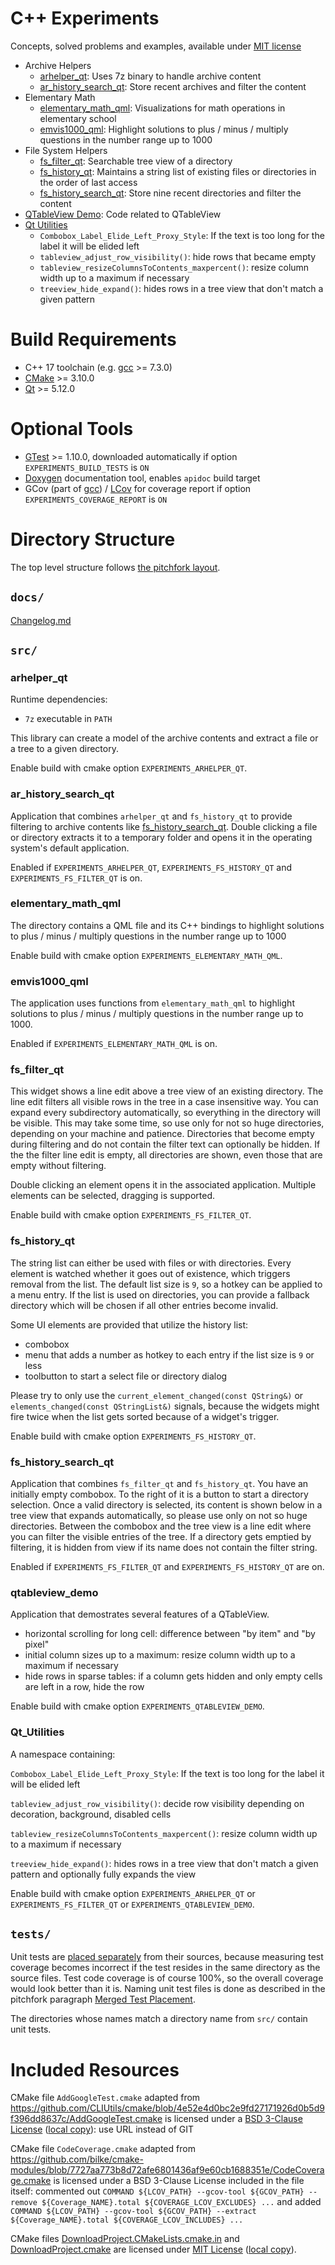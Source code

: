# C++ Experiments

Concepts, solved problems and examples, available under [MIT license](LICENSE)

* Archive Helpers
  * [arhelper_qt](#arhelper_qt): Uses 7z binary to handle archive content
  * [ar_history_search_qt](#ar_history_search_qt): Store recent archives and filter the content
* Elementary Math
  * [elementary_math_qml](#elementary_math_qml): Visualizations for math operations in elementary school
  * [emvis1000_qml](#emvis1000_qml): Highlight solutions to plus / minus / multiply questions in the number range up to 1000
* File System Helpers
  * [fs_filter_qt](#fs_filter_qt): Searchable tree view of a directory
  * [fs_history_qt](#fs_history_qt): Maintains a string list of existing files or directories in the order of last access
  * [fs_history_search_qt](#fs_history_search_qt): Store nine recent directories and filter the content
* [QTableView Demo](#qtableview_demo): Code related to QTableView
* [Qt Utilities](#qt_utilities)
  * `Combobox_Label_Elide_Left_Proxy_Style`: If the text is too long for the label it will be elided left
  * `tableview_adjust_row_visibility()`: hide rows that became empty
  * `tableview_resizeColumnsToContents_maxpercent()`: resize column width up to a maximum if necessary
  * `treeview_hide_expand()`: hides rows in a tree view that don't match a given pattern


# Build Requirements

* C++ 17 toolchain (e.g. [gcc](https://gcc.gnu.org/) >= 7.3.0)
* [CMake](https://cmake.org) >= 3.10.0
* [Qt](https://qt.io) >= 5.12.0


# Optional Tools

* [GTest](https://github.com/google/googletest) >= 1.10.0, downloaded automatically if option `EXPERIMENTS_BUILD_TESTS` is `ON`
* [Doxygen](http://www.doxygen.nl) documentation tool, enables `apidoc` build target
* GCov (part of [gcc](https://gcc.gnu.org/)) / [LCov](http://ltp.sourceforge.net/coverage/lcov.php) for coverage report if option `EXPERIMENTS_COVERAGE_REPORT` is `ON`


# Directory Structure

The top level structure follows [the pitchfork layout](https://api.csswg.org/bikeshed/?force=1&url=https://raw.githubusercontent.com/vector-of-bool/pitchfork/develop/data/spec.bs).


## `docs/`

[Changelog.md](docs/Changelog.md)


## `src/`


### arhelper_qt

Runtime dependencies:

* `7z` executable in `PATH`

This library can create a model of the archive contents and extract a file or a
tree to a given directory.

Enable build with cmake option `EXPERIMENTS_ARHELPER_QT`.


### ar_history_search_qt

Application that combines `arhelper_qt` and `fs_history_qt` to provide
filtering to archive contents like
[fs_history_search_qt](#fs_history_search_qt). Double clicking a file or
directory extracts it to a temporary folder and opens it in the operating
system's default application.

Enabled if `EXPERIMENTS_ARHELPER_QT`, `EXPERIMENTS_FS_HISTORY_QT` and
`EXPERIMENTS_FS_FILTER_QT` is on.


### elementary_math_qml

The directory contains a QML file and its C++ bindings to highlight solutions
to plus / minus / multiply questions in the number range up to 1000

Enable build with cmake option `EXPERIMENTS_ELEMENTARY_MATH_QML`.


### emvis1000_qml

The application uses functions from `elementary_math_qml` to highlight
solutions to plus / minus / multiply questions in the number range up to 1000.

Enabled if `EXPERIMENTS_ELEMENTARY_MATH_QML` is on.


### fs_filter_qt

This widget shows a line edit above a tree view of an existing directory. The
line edit filters all visible rows in the tree in a case insensitive way. You
can expand every subdirectory automatically, so everything in the directory
will be visible. This may take some time, so use only for not so huge
directories, depending on your machine and patience. Directories that become
empty during filtering and do not contain the filter text can optionally be
hidden. If the the filter line edit is empty, all directories are shown, even
those that are empty without filtering.

Double clicking an element opens it in the associated application. Multiple
elements can be selected, dragging is supported.

Enable build with cmake option `EXPERIMENTS_FS_FILTER_QT`.


### fs_history_qt

The string list can either be used with files or with directories.
Every element is watched whether it goes out of existence, which triggers
removal from the list.
The default list size is `9`, so a hotkey can be applied to a menu entry.
If the list is used on directories, you can provide a fallback directory
which will be chosen if all other entries become invalid.

Some UI elements are provided that utilize the history list:
* combobox
* menu that adds a number as hotkey to each entry if the list size is `9` or less
* toolbutton to start a select file or directory dialog

Please try to only use the `current_element_changed(const QString&)` or
`elements_changed(const QStringList&)` signals, because the widgets might fire
twice when the list gets sorted because of a widget's trigger.

Enable build with cmake option `EXPERIMENTS_FS_HISTORY_QT`.


### fs_history_search_qt

Application that combines `fs_filter_qt` and `fs_history_qt`. You have an
initially empty combobox. To the right of it is a button to start a directory
selection. Once a valid directory is selected, its content is shown below in a
tree view that expands automatically, so please use only on not so huge
directories. Between the combobox and the tree view is a line edit where you
can filter the visible entries of the tree. If a directory gets emptied by
filtering, it is hidden from view if its name does not contain the filter
string.

Enabled if `EXPERIMENTS_FS_FILTER_QT` and `EXPERIMENTS_FS_HISTORY_QT` are on.


### qtableview_demo

Application that demostrates several features of a QTableView.

* horizontal scrolling for long cell: difference between "by item" and "by pixel"
* initial column sizes up to a maximum: resize column width up to a maximum if necessary
* hide rows in sparse tables: if a column gets hidden and only empty cells are left in a row, hide the row

Enable build with cmake option `EXPERIMENTS_QTABLEVIEW_DEMO`.


### Qt_Utilities

A namespace containing:

`Combobox_Label_Elide_Left_Proxy_Style`: If the text is too long for the label
it will be elided left

`tableview_adjust_row_visibility()`: decide row visibility depending on
decoration, background, disabled cells

`tableview_resizeColumnsToContents_maxpercent()`: resize column width up to a
maximum if necessary

`treeview_hide_expand()`: hides rows in a tree view that don't match a given
pattern and optionally fully expands the view

Enable build with cmake option `EXPERIMENTS_ARHELPER_QT` or `EXPERIMENTS_FS_FILTER_QT`
or `EXPERIMENTS_QTABLEVIEW_DEMO`.


## `tests/`

Unit tests are
[placed separately](https://api.csswg.org/bikeshed/?force=1&url=https://raw.githubusercontent.com/vector-of-bool/pitchfork/develop/data/spec.bs#src.tests.separate)
from their sources, because measuring test coverage becomes incorrect if the
test resides in the same directory as the source files. Test code coverage is
of course 100%, so the overall coverage would look better than it is. Naming
unit test files is done as described in the pitchfork paragraph
[Merged Test Placement](https://api.csswg.org/bikeshed/?force=1&url=https://raw.githubusercontent.com/vector-of-bool/pitchfork/develop/data/spec.bs#src.tests.merged).

The directories whose names match a directory name from `src/` contain unit
tests.


# Included Resources

CMake file `AddGoogleTest.cmake` adapted from
<https://github.com/CLIUtils/cmake/blob/4e52e4d0bc2e9fd27171926d0b5d9f396dd8637c/AddGoogleTest.cmake>
is licensed under a
[BSD 3-Clause License](https://github.com/CLIUtils/cmake/blob/master/LICENSE) ([local copy](docs/LICENSE_CLIUtils_cmake)):
use URL instead of GIT

CMake file `CodeCoverage.cmake` adapted from
<https://github.com/bilke/cmake-modules/blob/7727aa773b8d72afe6801436af9e60cb1688351e/CodeCoverage.cmake>
is licensed under a BSD 3-Clause License included in the file itself: commented
out `COMMAND ${LCOV_PATH} --gcov-tool ${GCOV_PATH} --remove ${Coverage_NAME}.total ${COVERAGE_LCOV_EXCLUDES} ...`
and added `COMMAND ${LCOV_PATH} --gcov-tool ${GCOV_PATH} --extract ${Coverage_NAME}.total ${COVERAGE_LCOV_INCLUDES} ...`

CMake files
[DownloadProject.CMakeLists.cmake.in](https://github.com/Crascit/DownloadProject/blob/8adf96570b583fd1c280bed8f43a9a0528670cf4/DownloadProject.CMakeLists.cmake.in)
and [DownloadProject.cmake](https://github.com/Crascit/DownloadProject/blob/26983dd7883acbabf6fd98968429f9af44186baf/DownloadProject.cmake)
are licensed under
[MIT License](https://github.com/Crascit/DownloadProject/blob/master/LICENSE) ([local copy](docs/LICENSE_Crascit_DownloadProject)).
